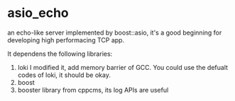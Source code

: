 asio_echo
=========

an echo-like server implemented by boost::asio, it's a good beginning for developing high performacing TCP app.

It dependens the following libraries:
1. loki
I modified it, add memory barrier of GCC. You could use the defualt codes of loki, it should be okay.
2. boost
3. booster library from cppcms, its log APIs are useful
